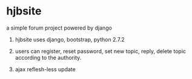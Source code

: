 hjbsite
=======

a simple forum project powered by django

1. hjbsite uses django, bootstrap, python 2.7.2

2. users can register, reset password, set new topic, reply, delete topic according to the authority.

3. ajax reflesh-less update

